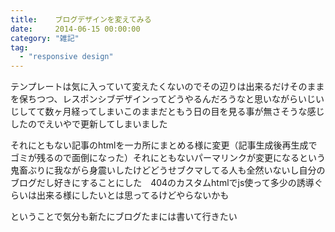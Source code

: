 ```yaml
---
title:    ブログデザインを変えてみる
date:     2014-06-15 00:00:00
category: "雑記"
tag:
  - "responsive design"
---
```


テンプレートは気に入っていて変えたくないのでその辺りは出来るだけそのままを保ちつつ、レスポンシブデザインってどうやるんだろうなと思いながらいじいじしてて数ヶ月経ってしまいこのままだともう日の目を見る事が無さそうな感じしたのでえいやで更新してしまいました

それにともない記事のhtmlを一カ所にまとめる様に変更（記事生成後再生成でゴミが残るので面倒になった）それにともないパーマリンクが変更になるという鬼畜ぶりに我ながら身震いしたけどどうせブクマしてる人も全然いないし自分のブログだし好きにすることにした　404のカスタムhtmlでjs使って多少の誘導ぐらいは出来る様にしたいとは思ってるけどやらないかも

ということで気分も新たにブログたまには書いて行きたい

